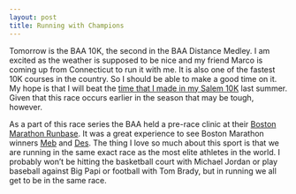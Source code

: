 ```yaml
---
layout: post
title: Running with Champions
---
```

Tomorrow is the BAA 10K, the second in the BAA Distance Medley. I am excited as the weather is supposed to be nice and my friend Marco is coming up from Connecticut to run it with me. It is also one of the fastest 10K courses in the country. So I should be able to make a good time on it. My hope is that I will beat the [time that I made in my Salem 10K](http://www.iresultslive.com/?op=individual&eid=2830&search=Zagaja) last summer. Given that this race occurs earlier in the season that may be tough, however.

As a part of this race series the BAA held a pre-race clinic at their [Boston Marathon Runbase](http://www.bostonrunbase.com). It was a great experience to see Boston Marathon winners [Meb](https://en.wikipedia.org/wiki/Meb_Keflezighi) and [Des](https://www.runnersworld.com/news/a20087622/behind-the-scenes-of-desiree-lindens-incredible-boston-marathon-win/). The thing I love so much about this sport is that we are running in the same exact race as the most elite athletes in the world. I probably won’t be hitting the basketball court with Michael Jordan or play baseball against Big Papi or football with Tom Brady, but in running we all get to be in the same race.
